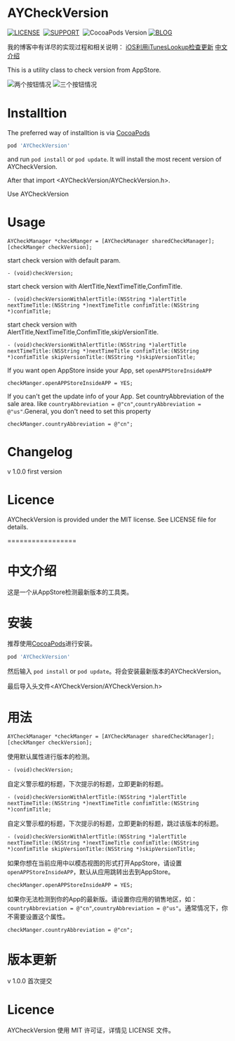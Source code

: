 # AYCheckVersion

[![LICENSE](https://img.shields.io/badge/license-MIT-green.svg)](https://github.com/AYJk/AYPageControl/blob/master/License)&nbsp;
[![SUPPORT](https://img.shields.io/badge/support-iOS%207%2B%20-blue.svg)](https://en.wikipedia.org/wiki/IOS_7)&nbsp;
![CocoaPods Version](https://img.shields.io/badge/pod-v1.0.0-brightgreen.svg)
[![BLOG](https://img.shields.io/badge/blog-ayjkdev.top-orange.svg)](http://ayjkdev.top/)&nbsp;

我的博客中有详尽的实现过程和相关说明：
[iOS利用iTunesLookup检查更新](http://ayjkdev.top/2016/04/06/update-in-app-with-itunes-lookup/)
[中文介绍](https://github.com/AYJk/AYCheckVersion#中文介绍)

This is a utility class to check version from AppStore. 

![两个按钮情况](http://7xrofo.com1.z0.glb.clouddn.com/Simulator%20Screen%20Shot%202016%E5%B9%B44%E6%9C%887%E6%97%A5%20%E4%B8%8B%E5%8D%8811.24.14.png)        ![三个按钮情况](http://7xrofo.com1.z0.glb.clouddn.com/Simulator%20Screen%20Shot%202016%E5%B9%B44%E6%9C%887%E6%97%A5%20%E4%B8%8B%E5%8D%8811.25.06.png)

# Installtion
The preferred way of installtion is via [CocoaPods](http://cocoapods.org/)

```ruby
pod 'AYCheckVersion'
```

and run `pod install` or `pod update`. It will install the most recent version of AYCheckVersion.

After that import \<AYCheckVersion/AYCheckVersion.h\>.

Use AYCheckVersion

# Usage

```objc
AYCheckManager *checkManger = [AYCheckManager sharedCheckManager];
[checkManger checkVersion];
```
start check version with default param.

```objc
- (void)checkVersion;
```

start check version with AlertTitle,NextTimeTitle,ConfimTitle.

```objc
- (void)checkVersionWithAlertTitle:(NSString *)alertTitle nextTimeTitle:(NSString *)nextTimeTitle confimTitle:(NSString *)confimTitle;
```

start check version with AlertTitle,NextTimeTitle,ConfimTitle,skipVersionTitle.

```objc
- (void)checkVersionWithAlertTitle:(NSString *)alertTitle nextTimeTitle:(NSString *)nextTimeTitle confimTitle:(NSString *)confimTitle skipVersionTitle:(NSString *)skipVersionTitle;
```

If you want open AppStore inside your App, set `openAPPStoreInsideAPP`

```objc
checkManger.openAPPStoreInsideAPP = YES;
```
If you can't get the update info of your App. Set countryAbbreviation of the sale area. like `countryAbbreviation = @"cn"`,`countryAbbreviation = @"us"`.General, you don't need to set this property

```objc
checkManger.countryAbbreviation = @"cn";
```

# Changelog

v 1.0.0 first version

# Licence
AYCheckVersion is provided under the MIT license. See LICENSE file for details.	

=================
# 中文介绍

这是一个从AppStore检测最新版本的工具类。

# 安装

推荐使用[CocoaPods](http://cocoapods.org/)进行安装。

```ruby
pod 'AYCheckVersion'
```

然后输入 `pod install` or `pod update`。将会安装最新版本的AYCheckVersion。

最后导入头文件\<AYCheckVersion/AYCheckVersion.h\>

# 用法

```objc
AYCheckManager *checkManger = [AYCheckManager sharedCheckManager];
[checkManger checkVersion];
```

使用默认属性进行版本的检测。

```objc
- (void)checkVersion;
```

自定义警示框的标题，下次提示的标题，立即更新的标题。

```objc
- (void)checkVersionWithAlertTitle:(NSString *)alertTitle nextTimeTitle:(NSString *)nextTimeTitle confimTitle:(NSString *)confimTitle;
```

自定义警示框的标题，下次提示的标题，立即更新的标题，跳过该版本的标题。

```objc
- (void)checkVersionWithAlertTitle:(NSString *)alertTitle nextTimeTitle:(NSString *)nextTimeTitle confimTitle:(NSString *)confimTitle skipVersionTitle:(NSString *)skipVersionTitle;
```

如果你想在当前应用中以模态视图的形式打开AppStore，请设置`openAPPStoreInsideAPP`，默认从应用跳转出去到AppStore。

```objc
checkManger.openAPPStoreInsideAPP = YES;
```

如果你无法检测到你的App的最新版。请设置你应用的销售地区，如：`countryAbbreviation = @"cn"`,`countryAbbreviation = @"us"`。通常情况下，你不需要设置这个属性。

```objc
checkManger.countryAbbreviation = @"cn";
```

# 版本更新

v 1.0.0 首次提交

# Licence

AYCheckVersion 使用 MIT 许可证，详情见 LICENSE 文件。	
